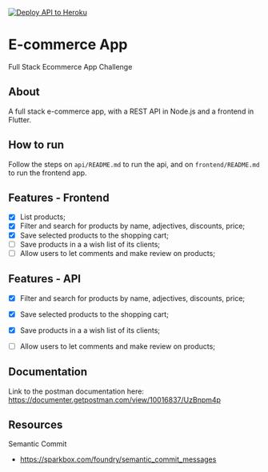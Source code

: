 [![Deploy API to Heroku](https://github.com/an-2018/ecomerce_app/actions/workflows/api_deploy_heroku.yml/badge.svg)](https://github.com/an-2018/ecomerce_app/actions/workflows/api_deploy_heroku.yml)

# E-commerce App
Full Stack Ecommerce App Challenge

## About
A full stack e-commerce app, with a REST API in Node.js and a frontend in Flutter.
## How to run
Follow the steps on `api/README.md` to run the api, and on `frontend/README.md` to run the frontend app.

## Features - Frontend
- [x]  List products;
- [x]  Filter and search for products by name, adjectives, discounts, price;
- [x]  Save selected products to the shopping cart;
- [ ]  Save products in a a wish list of its clients;
- [ ]  Allow users to let comments and make review on products;

## Features - API
- [x]  Filter and search for products by name, adjectives, discounts, price;
- [x]  Save selected products to the shopping cart;
- [x]  Save products in a a wish list of its clients;
- [ ]  Allow users to let comments and make review on products;


## Documentation
Link to the postman documentation here:
https://documenter.getpostman.com/view/10016837/UzBnpm4p

## Resources
Semantic Commit
- https://sparkbox.com/foundry/semantic_commit_messages
